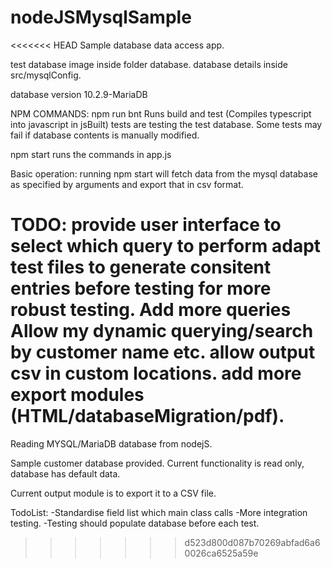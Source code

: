 # nodeJSMysqlSample
<<<<<<< HEAD
Sample database data access app.

test database image inside folder database.
database details inside src/mysqlConfig.

database version 10.2.9-MariaDB

NPM COMMANDS:
npm run bnt
    Runs build and test (Compiles typescript into javascript in jsBuilt)
    tests are testing the test database. Some tests may fail if database contents is manually modified.

npm start
    runs the commands in app.js


Basic operation:
    running npm start will fetch data from the mysql database as specified by arguments
    and export that in csv format.

TODO:
    provide user interface to select which query to perform
    adapt test files to generate consitent entries before testing for more robust testing.
    Add more queries
    Allow my dynamic querying/search by customer name etc.
    allow output csv in custom locations.
    add more export modules (HTML/databaseMigration/pdf).
=======


Reading MYSQL/MariaDB database from nodejS.

Sample customer database provided.
Current functionality is read only, database has default data.

Current output module is to export it to a CSV file.


TodoList:
  -Standardise field list which main class calls
  -More integration testing.
  -Testing should populate database before each test.
>>>>>>> d523d800d087b70269abfad6a60026ca6525a59e

